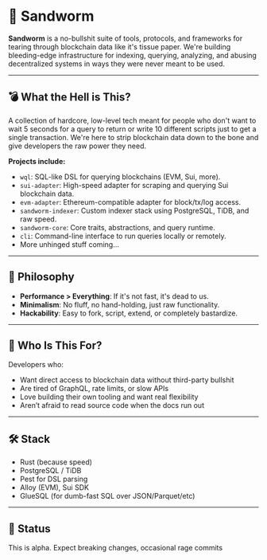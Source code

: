 # 🐛 Sandworm

**Sandworm** is a no-bullshit suite of tools, protocols, and frameworks for tearing through blockchain data like it's tissue paper. We're building bleeding-edge infrastructure for indexing, querying, analyzing, and abusing decentralized systems in ways they were never meant to be used.

---

## 💣 What the Hell is This?

A collection of hardcore, low-level tech meant for people who don't want to wait 5 seconds for a query to return or write 10 different scripts just to get a single transaction. We're here to strip blockchain data down to the bone and give developers the raw power they need.

**Projects include:**

* `wql`: SQL-like DSL for querying blockchains (EVM, Sui, more).
* `sui-adapter`: High-speed adapter for scraping and querying Sui blockchain data.
* `evm-adapter`: Ethereum-compatible adapter for block/tx/log access.
* `sandworm-indexer`: Custom indexer stack using PostgreSQL, TiDB, and raw speed.
* `sandworm-core`: Core traits, abstractions, and query runtime.
* `cli`: Command-line interface to run queries locally or remotely.
* More unhinged stuff coming...

---

## 🚀 Philosophy

* **Performance > Everything**: If it's not fast, it's dead to us.
* **Minimalism**: No fluff, no hand-holding, just raw functionality.
* **Hackability**: Easy to fork, script, extend, or completely bastardize.

---

## 🧠 Who Is This For?

Developers who:

* Want direct access to blockchain data without third-party bullshit
* Are tired of GraphQL, rate limits, or slow APIs
* Love building their own tooling and want real flexibility
* Aren’t afraid to read source code when the docs run out

---

## 🛠️ Stack

* Rust (because speed)
* PostgreSQL / TiDB
* Pest for DSL parsing
* Alloy (EVM), Sui SDK
* GlueSQL (for dumb-fast SQL over JSON/Parquet/etc)

---

## 🧨 Status

This is alpha. Expect breaking changes, occasional rage commits
